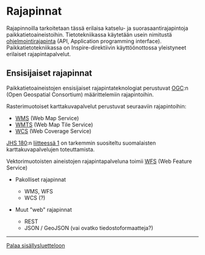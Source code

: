 # Rajapinnat

Rajapinnoilla tarkoitetaan tässä erilaisa katselu- ja suorasaantirajapintoja paikkatietoaineistoihin. Tietotekniikassa käytetään usein nimitustä [ohjelmointirajapinta](http://fi.wikipedia.org/wiki/Ohjelmointirajapinta) (API, Application programming interface). Paikkatietotekniikassa on Inspire-direktiivin käyttöönottossa yleistyneet erilaiset rajapintapalvelut.

## Ensisijaiset rajapinnat
Paikkatietoaineistojen ensisijaiset rajapintateknologiat perustuvat [OGC](http://www.opengeospatial.org/):n (Open Geospatial Consortium) määrittelemiin rajapintoihin.

Rasterimuotoiset karttakuvapalvelut perustuvat seuraaviin rajapintoihin:
* [WMS](http://en.wikipedia.org/wiki/Web_Map_Service) (Web Map Service)
* [WMTS](http://en.wikipedia.org/wiki/Web_Map_Tile_Service) (Web Map Tile Service)
* [WCS](http://en.wikipedia.org/wiki/Web_Coverage_Service) (Web Coverage Service)

[JHS 180](http://www.jhs-suositukset.fi/suomi/jhs180):n [liitteessä 1](http://docs.jhs-suositukset.fi/jhs-suositukset/JHS180_liite1/JHS180_liite1.html) on tarkemmin suositeltu suomalaisten karttakuvapalvelujen toteuttamista.

Vektorimuotoisten aineistojen rajapintapalveluna toimii [WFS](http://en.wikipedia.org/wiki/Web_Feature_Service) (Web Feature Service)

* Pakolliset rajapinnat
  * WMS, WFS
  * WCS (?)


* Muut "web" rajapinnat
  * REST
  * JSON / GeoJSON (vai ovatko tiedostoformaatteja?)

-----
[Palaa sisällysluetteloon](Sisällysluettelo.md)
